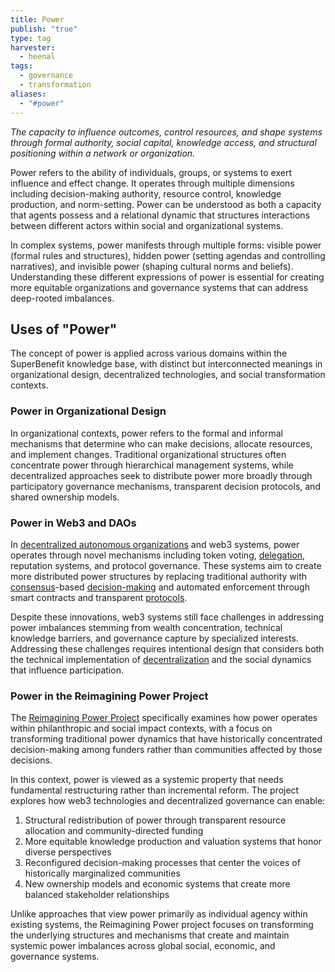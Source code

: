 ```yaml
---
title: Power
publish: "true"
type: tag
harvester:
  - heenal
tags:
  - governance
  - transformation
aliases:
  - "#power"
---
```


*The capacity to influence outcomes, control resources, and shape systems through formal authority, social capital, knowledge access, and structural positioning within a network or organization.*

Power refers to the ability of individuals, groups, or systems to exert influence and effect change. It operates through multiple dimensions including decision-making authority, resource control, knowledge production, and norm-setting. Power can be understood as both a capacity that agents possess and a relational dynamic that structures interactions between different actors within social and organizational systems.

In complex systems, power manifests through multiple forms: visible power (formal rules and structures), hidden power (setting agendas and controlling narratives), and invisible power (shaping cultural norms and beliefs). Understanding these different expressions of power is essential for creating more equitable organizations and governance systems that can address deep-rooted imbalances.

## Uses of "Power"

The concept of power is applied across various domains within the SuperBenefit knowledge base, with distinct but interconnected meanings in organizational design, decentralized technologies, and social transformation contexts.

### Power in Organizational Design

In organizational contexts, power refers to the formal and informal mechanisms that determine who can make decisions, allocate resources, and implement changes. Traditional organizational structures often concentrate power through hierarchical management systems, while decentralized approaches seek to distribute power more broadly through participatory governance mechanisms, transparent decision protocols, and shared ownership models.

### Power in Web3 and DAOs

In [decentralized autonomous organizations](tags/daos.md#) and web3 systems, power operates through novel mechanisms including token voting, [delegation](tags/delegation.md#), reputation systems, and protocol governance. These systems aim to create more distributed power structures by replacing traditional authority with [consensus](tags/consensus.md#)-based [decision-making](tags/decisions.md#) and automated enforcement through smart contracts and transparent [protocols](tags/protocols.md#). 

Despite these innovations, web3 systems still face challenges in addressing power imbalances stemming from wealth concentration, technical knowledge barriers, and governance capture by specialized interests. Addressing these challenges requires intentional design that considers both the technical implementation of [decentralization](tags/decentralization.md#) and the social dynamics that influence participation.

### Power in the Reimagining Power Project

The [Reimagining Power Project](notes/rpp/index.md#) specifically examines how power operates within philanthropic and social impact contexts, with a focus on transforming traditional power dynamics that have historically concentrated decision-making among funders rather than communities affected by those decisions.

In this context, power is viewed as a systemic property that needs fundamental restructuring rather than incremental reform. The project explores how web3 technologies and decentralized governance can enable:

1. Structural redistribution of power through transparent resource allocation and community-directed funding
2. More equitable knowledge production and valuation systems that honor diverse perspectives
3. Reconfigured decision-making processes that center the voices of historically marginalized communities
4. New ownership models and economic systems that create more balanced stakeholder relationships

Unlike approaches that view power primarily as individual agency within existing systems, the Reimagining Power project focuses on transforming the underlying structures and mechanisms that create and maintain systemic power imbalances across global social, economic, and governance systems.